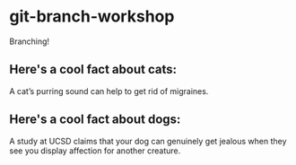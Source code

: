 # git-branch-workshop
Branching!

## Here's a cool fact about cats:
A cat’s purring sound can help to get rid of migraines.

## Here's a cool fact about dogs:
A study at UCSD claims that your dog can genuinely get jealous when they see you display affection for another creature.
